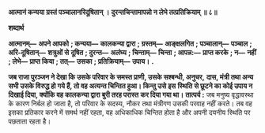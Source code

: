 **आत्मानं कन्यया ग्रस्तं पञ्चालानरिदूषितान् ।** **दुरन्तचिन्तामापन्नो न लेभे तत्प्रतिक्रियाम् ॥ ८॥** 

**शब्दार्थ** 

**आत्मानम्—** **अपने आपको** **; कन्यया—** **कालकन्या द्वारा** **; ग्रस्तम्—** **आङ्क्षलगित** **; पञ्चालान्—** **पञ्चाल** **; अरि-दूषितान्—** **शत्रुओं से** **दूषित** **; दुरन्त—** **अलंघ्य** **; चिन्ताम्—** **चिन्ता** **; आपन्न:—** **प्राप्त करके** **; न—** **नहीं** **; लेभे—** **प्राप्त किया** **; तत्—** **उसका** **; प्रतिक्रियाम्—** **उपाय।** **.** 

**जब राजा पुरञ्जन ने देखा कि उसके परिवार के समस्त प्राणी, उसके सश्बन्धी, अनुचर,** **दास, मंत्री तथा अन्य सभी उसके विरुद्ध हो गये हैं, तो वह अत्यन्त चिन्तित हुआ। किन्तु उसे इस** **स्थिति से छूटने का कोई उपाय न दिखाई दिया, क्योंकि वह कालकन्या द्वारा बुरी तरह परास्त** **कर दिया गया था।** **तात्पर्य :** जब मनुष्य वृद्धावस्था के कारण निर्बल हो जाता है, तो परिवार के सदस्य, नौकर तथा मंत्रीगण उसकी परवाह नहीं करते। तब वह इसका प्रतिकार करने में समर्थ नहीं रहता, वह अधिकाधिक चिन्तित होता है और अपनी दयनीय स्थिति पर पछताता रहता है।  